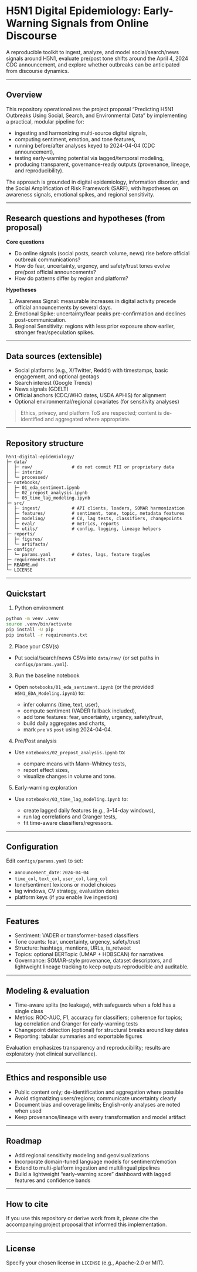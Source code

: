 # H5N1 Digital Epidemiology: Early-Warning Signals from Online Discourse

A reproducible toolkit to ingest, analyze, and model social/search/news signals around H5N1, evaluate pre/post tone shifts around the April 4, 2024 CDC announcement, and explore whether outbreaks can be anticipated from discourse dynamics.

---

## Overview

This repository operationalizes the project proposal “Predicting H5N1 Outbreaks Using Social, Search, and Environmental Data” by implementing a practical, modular pipeline for:

* ingesting and harmonizing multi-source digital signals,
* computing sentiment, emotion, and tone features,
* running before/after analyses keyed to 2024-04-04 (CDC announcement),
* testing early-warning potential via lagged/temporal modeling,
* producing transparent, governance-ready outputs (provenance, lineage, and reproducibility).

The approach is grounded in digital epidemiology, information disorder, and the Social Amplification of Risk Framework (SARF), with hypotheses on awareness signals, emotional spikes, and regional sensitivity. 

---

## Research questions and hypotheses (from proposal)

**Core questions**

* Do online signals (social posts, search volume, news) rise before official outbreak communications?
* How do fear, uncertainty, urgency, and safety/trust tones evolve pre/post official announcements?
* How do patterns differ by region and platform?

**Hypotheses**

1. Awareness Signal: measurable increases in digital activity precede official announcements by several days.
2. Emotional Spike: uncertainty/fear peaks pre-confirmation and declines post-communication.
3. Regional Sensitivity: regions with less prior exposure show earlier, stronger fear/speculation spikes. 

---

## Data sources (extensible)

* Social platforms (e.g., X/Twitter, Reddit) with timestamps, basic engagement, and optional geotags
* Search interest (Google Trends)
* News signals (GDELT)
* Official anchors (CDC/WHO dates, USDA APHIS) for alignment
* Optional environmental/regional covariates (for sensitivity analyses) 

> Ethics, privacy, and platform ToS are respected; content is de-identified and aggregated where appropriate. 

---

## Repository structure

```
h5n1-digital-epidemiology/
├─ data/
│  ├─ raw/               # do not commit PII or proprietary data
│  ├─ interim/
│  └─ processed/
├─ notebooks/
│  ├─ 01_eda_sentiment.ipynb
│  ├─ 02_prepost_analysis.ipynb
│  └─ 03_time_lag_modeling.ipynb
├─ src/
│  ├─ ingest/            # API clients, loaders, SOMAR harmonization
│  ├─ features/          # sentiment, tone, topic, metadata features
│  ├─ modeling/          # CV, lag tests, classifiers, changepoints
│  ├─ eval/              # metrics, reports
│  └─ utils/             # config, logging, lineage helpers
├─ reports/
│  ├─ figures/
│  └─ artifacts/
├─ configs/
│  └─ params.yaml        # dates, lags, feature toggles
├─ requirements.txt
├─ README.md
└─ LICENSE
```

---

## Quickstart

1. Python environment

```bash
python -m venv .venv
source .venv/bin/activate
pip install -U pip
pip install -r requirements.txt
```

2. Place your CSV(s)

* Put social/search/news CSVs into `data/raw/` (or set paths in `configs/params.yaml`).

3. Run the baseline notebook

* Open `notebooks/01_eda_sentiment.ipynb` (or the provided `H5N1_EDA_Modeling.ipynb`) to:

  * infer columns (time, text, user),
  * compute sentiment (VADER fallback included),
  * add tone features: fear, uncertainty, urgency, safety/trust,
  * build daily aggregates and charts,
  * mark `pre` vs `post` using 2024-04-04.

4. Pre/Post analysis

* Use `notebooks/02_prepost_analysis.ipynb` to:

  * compare means with Mann–Whitney tests,
  * report effect sizes,
  * visualize changes in volume and tone.

5. Early-warning exploration

* Use `notebooks/03_time_lag_modeling.ipynb` to:

  * create lagged daily features (e.g., 3–14-day windows),
  * run lag correlations and Granger tests,
  * fit time-aware classifiers/regressors.

---

## Configuration

Edit `configs/params.yaml` to set:

* `announcement_date`: `2024-04-04`
* `time_col`, `text_col`, `user_col`, `lang_col`
* tone/sentiment lexicons or model choices
* lag windows, CV strategy, evaluation dates
* platform keys (if you enable live ingestion)

---

## Features

* Sentiment: VADER or transformer-based classifiers
* Tone counts: fear, uncertainty, urgency, safety/trust
* Structure: hashtags, mentions, URLs, is_retweet
* Topics: optional BERTopic (UMAP + HDBSCAN) for narratives
* Governance: SOMAR-style provenance, dataset descriptors, and lightweight lineage tracking to keep outputs reproducible and auditable. 

---

## Modeling & evaluation

* Time-aware splits (no leakage), with safeguards when a fold has a single class
* Metrics: ROC-AUC, F1, accuracy for classifiers; coherence for topics; lag correlation and Granger for early-warning tests
* Changepoint detection (optional) for structural breaks around key dates
* Reporting: tabular summaries and exportable figures

Evaluation emphasizes transparency and reproducibility; results are exploratory (not clinical surveillance). 

---

## Ethics and responsible use

* Public content only; de-identification and aggregation where possible
* Avoid stigmatizing users/regions; communicate uncertainty clearly
* Document bias and coverage limits; English-only analyses are noted when used
* Keep provenance/lineage with every transformation and model artifact 

---

## Roadmap

* Add regional sensitivity modeling and geovisualizations
* Incorporate domain-tuned language models for sentiment/emotion
* Extend to multi-platform ingestion and multilingual pipelines
* Build a lightweight “early-warning score” dashboard with lagged features and confidence bands

---

## How to cite

If you use this repository or derive work from it, please cite the accompanying project proposal that informed this implementation. 

---

## License

Specify your chosen license in `LICENSE` (e.g., Apache-2.0 or MIT).
